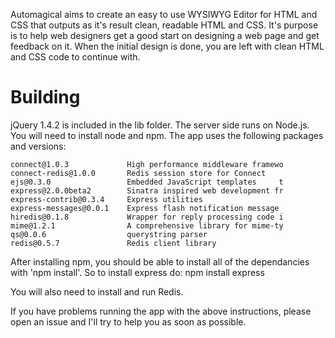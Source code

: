 Automagical aims to create an easy to use WYSIWYG Editor for HTML and CSS that outputs as it's result clean, readable HTML and CSS. It's purpose is to help web designers get a good start on designing a web page and get feedback on it. When the initial design is done, you are left with clean HTML and CSS code to continue with.

Building
================
jQuery 1.4.2 is included in the lib folder.
The server side runs on Node.js. You will need to install node and npm. The app uses the following packages and versions:
	
	connect@1.0.3             High performance middleware framewo
	connect-redis@1.0.0       Redis session store for Connect    
	ejs@0.3.0                 Embedded JavaScript templates     t
	express@2.0.0beta2        Sinatra inspired web development fr
	express-contrib@0.3.4     Express utilities
	express-messages@0.0.1    Express flash notification message 
	hiredis@0.1.8             Wrapper for reply processing code i
	mime@1.2.1                A comprehensive library for mime-ty
	qs@0.0.6                  querystring parser    
	redis@0.5.7               Redis client library    

After installing npm, you should be able to install all of the dependancies with 'npm install'. So to install express do:
	npm install express
	
You will also need to install and run Redis.
	
If you have problems running the app with the above instructions, please open an issue and I'll try to help you as soon as possible.